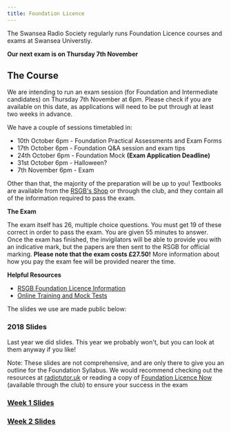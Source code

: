 ```yaml
---
title: Foundation Licence
---
```


The Swansea Radio Society regularly runs Foundation Licence courses and exams at Swansea Universtiy.

**Our next exam is on Thursday 7th November**

## The Course
We are intending to run an exam session (for Foundation and Intermediate candidates) on Thursday 7th November at 6pm. Please check if you are available on this date, as applications will need to be put through at least two weeks in advance.

We have a couple of sessions timetabled in:
* 10th October 6pm - Foundation Practical Assessments and Exam Forms
* 17th October 6pm - Foundation Q&A session and exam tips
* 24th October 6pm - Foundation Mock __(Exam Application Deadline)__
* 31st October 6pm - Halloween?
* 7th November 6pm - Exam


Other than that, the majority of the preparation will be up to you! Textbooks are available from the [RSGB's Shop](https://www.rsgbshop.org/acatalog/Online_Catalogue_Training_19.html) or through the club, and they contain all of the information required to pass the exam.

**The Exam**

The exam itself has 26, multiple choice questions. You must get 19 of these correct in order to pass the exam. You are given 55 minutes to answer. Once the exam has finished, the invigilators will be able to provide you with an indicative mark, but the papers are then sent to the RSGB for official marking. **Please note that the exam costs £27.50!** More information about how you pay the exam fee will be provided nearer the time.

**Helpful Resources**

*   [RSGB Foundation Licence Information](https://rsgb.org/main/clubs-training/for-students/foundation/)
*   [Online Training and Mock Tests](http://radiotutor.uk)

The slides we use are made public below:

### 2018 Slides

Last year we did slides. This year we probably won't, but you can look at them anyway if you like!

Note: These slides are not comprehensive, and are only there to give you an outline for the Foundation Syllabus. We would recommend checking out the resources at [radiotutor.uk](https://radiotutor.uk/l/F/course) or reading a copy of [Foundation Licence Now](https://www.rsgbshop.org/acatalog/Online_Catalogue_Training_19.html) (available through the club) to ensure your success in the exam

### [Week 1 Slides](https://docs.google.com/presentation/d/1ILKrBWw4b5Km_eErnu9nxuGu0Gsh1Hx2-SYh09xiVPc/edit?usp=sharing)

### [Week 2 Slides](https://docs.google.com/presentation/d/1PTV-ei2mAOLErZuYY0N5jWK3sQHsiVgLT06H2w9MM3I/edit?usp=sharing)
